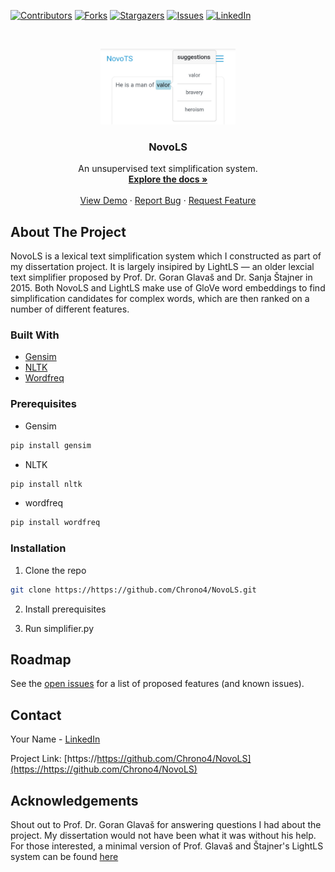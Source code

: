<!--
*** Thanks for checking out this README Template. If you have a suggestion that would
*** make this better, please fork the repo and create a pull request or simply open
*** an issue with the tag "enhancement".
*** Thanks again! Now go create something AMAZING! :D
***
***
***
*** To avoid retyping too much info. Do a search and replace for the following:
*** github_username, repo_name, twitter_handle, email
-->





<!-- PROJECT SHIELDS -->
<!--
*** I'm using markdown "reference style" links for readability.
*** Reference links are enclosed in brackets [ ] instead of parentheses ( ).
*** See the bottom of this document for the declaration of the reference variables
*** for contributors-url, forks-url, etc. This is an optional, concise syntax you may use.
*** https://www.markdownguide.org/basic-syntax/#reference-style-links
-->
[![Contributors][contributors-shield]][contributors-url]
[![Forks][forks-shield]][forks-url]
[![Stargazers][stars-shield]][stars-url]
[![Issues][issues-shield]][issues-url]
[![LinkedIn][linkedin-shield]][linkedin-url]

<!-- PROJECT LOGO -->
<br />
<p align="center">
  <a href="https://github.com/Chrono4/NovoLS">
    <img src="images/novols.jpg" alt="Logo" width="216" height="121">
  </a>

  <h3 align="center">NovoLS</h3>

  <p align="center">
    An unsupervised text simplification system.
    <br />
    <a href="https://github.com/Chrono4/NovoLS"><strong>Explore the docs »</strong></a>
    <br />
    <br />
    <a href="https://github.com/Chrono4/NovoLS">View Demo</a>
    ·
    <a href="https://github.com/Chrono4/NovoLS/issues">Report Bug</a>
    ·
    <a href="https://github.com/Chrono4/NovoLS/issues">Request Feature</a>
  </p>
</p>

<!-- ABOUT THE PROJECT -->
## About The Project

NovoLS is a lexical text simplification system which I constructed as part of my dissertation project. It is largely insipired by LightLS — an older lexcial text simplifier proposed by Prof. Dr. Goran Glavaš and Dr. Sanja Štajner in 2015. Both NovoLS and LightLS make use of GloVe word embeddings to find ‬simplification candidates for complex words, which are then ranked on a number of different features.

### Built With

* [Gensim](https://radimrehurek.com/gensim/)
* [NLTK](https://www.nltk.org/)
* [Wordfreq](https://pypi.org/project/wordfreq/)

### Prerequisites

* Gensim
```sh
pip install gensim
```
* NLTK
```sh
pip install nltk
```
* wordfreq
```sh
pip install wordfreq
```

### Installation

1. Clone the repo
```sh
git clone https://https://github.com/Chrono4/NovoLS.git
```

2. Install prerequisites

1. Run simplifier.py

<!-- ROADMAP -->
## Roadmap

See the [open issues](https://https://github.com/Chrono4/NovoLS/issues) for a list of proposed features (and known issues).


<!-- CONTACT -->
## Contact

Your Name - [LinkedIn](https://www.linkedin.com/in/kane-miles-dev/)

Project Link: [https://https://github.com/Chrono4/NovoLS](https://https://github.com/Chrono4/NovoLS)

<!-- ACKNOWLEDGEMENTS -->
## Acknowledgements

Shout out to Prof. Dr. Goran Glavaš for answering questions I had about the project. My dissertation would not have been what it was without his help. For those interested, a minimal version of Prof. Glavaš and Štajner's LightLS system can be found [here](https://github.com/codogogo/lightls)

<!-- MARKDOWN LINKS & IMAGES -->
<!-- https://www.markdownguide.org/basic-syntax/#reference-style-links -->
[contributors-shield]: https://img.shields.io/github/contributors/github_username/repo.svg?style=flat-square
[contributors-url]: https://https://github.com/Chrono4/NovoLS/graphs/contributors
[forks-shield]: https://img.shields.io/github/forks/github_username/repo.svg?style=flat-square
[forks-url]: https://https://github.com/Chrono4/NovoLS/network/members
[stars-shield]: https://img.shields.io/github/stars/github_username/repo.svg?style=flat-square
[stars-url]: https://https://github.com/Chrono4/NovoLS/stargazers
[issues-shield]: https://img.shields.io/github/issues/github_username/repo.svg?style=flat-square
[issues-url]: https://https://github.com/Chrono4/NovoLS/issues
[linkedin-shield]: https://img.shields.io/badge/-LinkedIn-black.svg?style=flat-square&logo=linkedin&colorB=555
[linkedin-url]: https://www.linkedin.com/in/kane-miles-dev/
